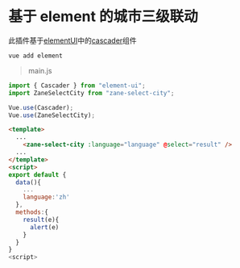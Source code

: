 # 基于 element 的城市三级联动


此插件基于[elementUI](https://element.eleme.cn/)中的[cascader](https://element.eleme.cn/#/zh-CN/component/cascader)组件
```shell
vue add element
```


> main.js

```javascript
import { Cascader } from "element-ui";
import ZaneSelectCity from "zane-select-city";

Vue.use(Cascader);
Vue.use(ZaneSelectCity);
```

```html
<template>
  ...
    <zane-select-city :language="language" @select="result" />
  ...
</template>
<script>
export default {
  data(){
    ...
    language:'zh'
  },
  methods:{
    result(e){
      alert(e)
    }
  }
}
<script>
```
